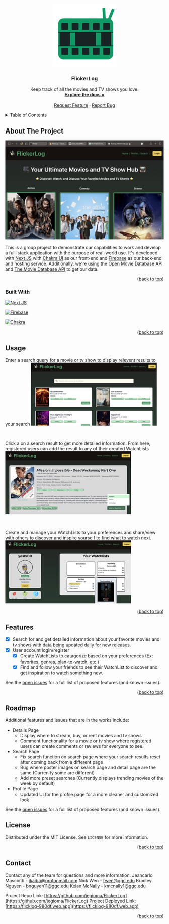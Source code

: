 <!-- PROJECT LOGO -->
<br />
<div align="center">
  <a href="https://github.com/jegioma/FlickerLog">
    <img src="/public/flLogo.png" alt="Logo" width="200" height="200">
  </a>

<h3 align="center">FlickerLog</h3>

  <p align="center">
    Keep track of all the movies and TV shows you love.
    <br />
    <a href="https://github.com/jegioma/FlickerLog"><strong>Explore the docs »</strong></a>
    <br />
    <br />
    <a href="https://github.com/jegioma/FlickerLog/issues">Request Feature</a>
    ·
    <a href="https://github.com/jegioma/FlickerLog/issues">Report Bug</a>
  </p>
</div>



<!-- TABLE OF CONTENTS -->
<details>
  <summary>Table of Contents</summary>
  <ol>
    <li>
      <a href="#about-the-project">About The Project</a>
      <ul>
        <li><a href="#built-with">Built With</a></li>
      </ul>
    </li>
    <li><a href="#usage">Usage</a></li>
    <li><a href="#features">Features</a></li>
    <li><a href="#roadmap">Roadmap</a></li>
    <li><a href="#license">License</a></li>
    <li><a href="#contact">Contact</a></li>
  </ol>
</details>



<!-- ABOUT THE PROJECT -->
## About The Project

<img src="/public/landingPage.png" />

This is a group project to demonstrate our capabilities to work and develop a full-stack application with the purpose of real-world use. It's developed with [Next JS](https://nextjs.org) with [Chakra UI](https://chakra-ui.com) as our front-end and [Firebase](https://firebase.google.com) as our back-end and hosting service. Additionally, we're using the [Open Movie Database API](http://www.omdbapi.com) and [The Movie Database API](https://developer.themoviedb.org/docs) to get our data. 

<p align="right">(<a href="#readme-top">back to top</a>)</p>



### Built With
[![Next JS](https://img.shields.io/badge/Next-black?style=for-the-badge&logo=next.js&logoColor=white)](https://nextjs.org)


[![Firebase](https://img.shields.io/badge/Firebase-039BE5?style=for-the-badge&logo=Firebase&logoColor=white)](https://firebase.google.com)

[![Chakra](https://img.shields.io/badge/chakra-%234ED1C5.svg?style=for-the-badge&logo=chakraui&logoColor=white)](https://chakra-ui.com)
<p align="right">(<a href="#readme-top">back to top</a>)</p>

## Usage

Enter a search query for a movie or tv show to display relevent results to your search 
<img src='/public/search.png' width='400px' height='200px' />

<br/>

Click a on a search result to get more detailed information. From here, registered users can add the result to any of their created WatchLists
<img src='/public/details.png' width='400px' height='200px' />

<br />

Create and manage your WatchLists to your preferences and share/view with others to discover and inspire yourself to find what to watch next. 
<img src='/public/profile.png' width='400px' height='200px' />
<p align="right">(<a href="#readme-top">back to top</a>)</p>


<!-- ROADMAP -->
## Features

- [x] Search for and get detailed information about your favorite movies and tv shows with data being updated daily for new releases. 
- [x] User account login/register
    - [x] Create WatchLists to catagorize based on your preferences (Ex: favorites, genres, plan-to-watch, etc.) 
    - [x] Find and follow your friends to see their WatchList to discover and get inspiration to watch something new. 

See the [open issues](https://github.com/jegioma/FlickerLog/issues) for a full list of proposed features (and known issues).

<p align="right">(<a href="#readme-top">back to top</a>)</p>

## Roadmap
Additional features and issues that are in the works include:
- Details Page 
  - Display where to stream, buy, or rent movies and tv shows
  - Comment functionality for a movie or tv show where registered users can create comments or reviews for everyone to see. 
- Search Page
  - Fix search function on search page where your search results reset after coming back from a different page
  - Bug where poster images on search page and detail page are the same (Currenlty some are different)
  - Add more preset searches (Currently displays trending movies of the week by default)
- Profile Page
  - Updated UI for the profile page for a more cleaner and customized look

See the [open issues](https://github.com/jegioma/FlickerLog/issues) for a full list of proposed features (and known issues).

<!-- LICENSE -->
## License

Distributed under the MIT License. See `LICENSE` for more information.

<p align="right">(<a href="#readme-top">back to top</a>)</p>



<!-- CONTACT -->
## Contact
Contact any of the team for questions and more information:
Jeancarlo Masciotti - jkaiba@protonmail.com
Nick Wen - fwen@ggc.edu
Bradley Nguyen - bnguyen11@ggc.edu
Kelan McNally - kmcnally1@ggc.edu

Project  Repo Link: [https://github.com/jegioma/FlickerLog](https://github.com/jegioma/FlickerLog)
Project Deployed Link: [https://flicklog-980df.web.app](https://flicklog-980df.web.app)

<p align="right">(<a href="#readme-top">back to top</a>)</p>
